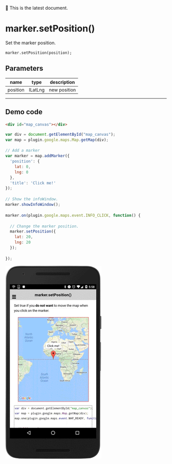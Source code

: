 :green_heart: This is the latest document.

# marker.setPosition()

Set the marker position.

```
marker.setPosition(position);
```

## Parameters

name           | type     | description
---------------|----------|---------------------------------------
position       | ILatLng  | new position
------------------------------------------------------------------

## Demo code

```html
<div id="map_canvas"></div>
```

```js
var div = document.getElementById("map_canvas");
var map = plugin.google.maps.Map.getMap(div);

// Add a marker
var marker = map.addMarker({
  'position': {
    lat: 0,
    lng: 0
  },
  'title': 'Click me!'
});

// Show the infoWindow.
marker.showInfoWindow();

marker.on(plugin.google.maps.event.INFO_CLICK, function() {

  // Change the marker position.
  marker.setPosition({
    lat: 20,
    lng: 20
  });

});
```

![](image.gif)
